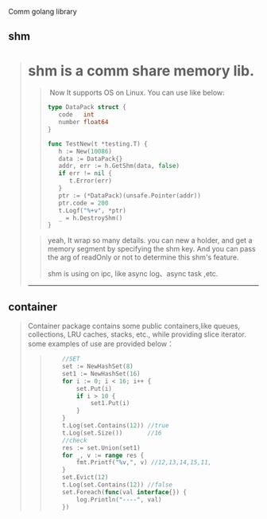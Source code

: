 Comm golang library

## shm

> # 	shm is a comm share memory lib.
>
> > ​	Now It supports OS on Linux. You can use like below:
> >
> > ```go
> > type DataPack struct {
> >    code   int
> >    number float64
> > }
> > 
> > func TestNew(t *testing.T) {
> >    h := New(10086)
> >    data := DataPack{}
> >    addr, err := h.GetShm(data, false)
> >    if err != nil {
> >       t.Error(err)
> >    }
> >    ptr := (*DataPack)(unsafe.Pointer(addr))
> >    ptr.code = 200
> >    t.Logf("%+v", *ptr)
> >    _ = h.DestroyShm()
> > }
> > ```
>
> > yeah, It wrap so many details. you can new a holder, and get a memory segment by specifying the shm key. And you can pass the arg of readOnly or not to determine this shm's feature.
> >
> > shm is using on ipc, like async log、async task ,etc.
>
> ----

## container

> Container package contains some public containers,like queues, collections, LRU caches, stacks, etc., while providing slice iterator.
> some examples of use are provided below：
> >
> > ```go
> >     //SET
> > 	set := NewHashSet(8)
> > 	set1 := NewHashSet(16)
> > 	for i := 0; i < 16; i++ {
> > 		set.Put(i)
> > 		if i > 10 {
> > 			set1.Put(i)
> > 		}
> > 	}
> > 	t.Log(set.Contains(12)) //true
> > 	t.Log(set.Size())       //16
> > 	//check
> > 	res := set.Union(set1)
> > 	for _, v := range res {
> > 		fmt.Printf("%v,", v) //12,13,14,15,11,
> > 	}
> > 	set.Evict(12)
> > 	t.Log(set.Contains(12)) //false
> > 	set.Foreach(func(val interface{}) {
> > 		log.Println("----", val)
> > 	})
> > ```
> >
> > 

